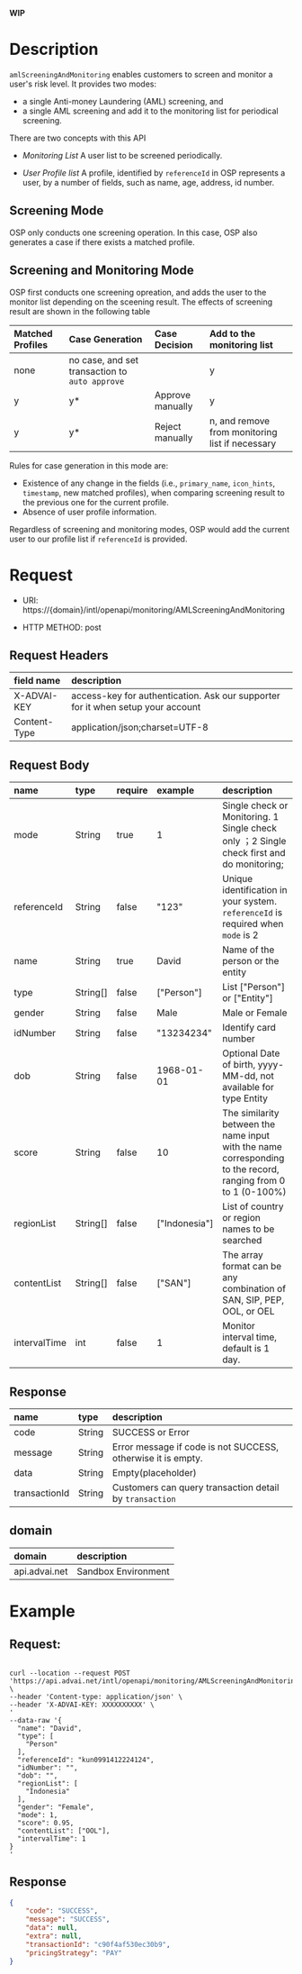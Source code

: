 
**WIP**
# Description
`amlScreeningAndMonitoring` enables customers to screen and monitor a user's risk level. It provides two modes: 
- a single Anti-money Laundering (AML) screening, and 
- a single AML screening and add it to the monitoring list for periodical screening.

There are two concepts with this API
- *Monitoring List* A user list to be screened periodically. 

- *User Profile list* A profile, identified by `referenceId` in OSP represents a user, by a number of fields, such as name, age, address, id number.

## Screening Mode
OSP only conducts one screening operation. In this case, OSP also generates a case if there exists a matched profile. 

## Screening and Monitoring Mode
OSP first conducts one screening opreation, and adds the user to the monitor list depending on the sceening result. The effects of screening result are shown in the following table

| Matched Profiles| Case Generation   |  Case Decision   | Add to the monitoring list             |
|:----------------|:----------------|:---------------|:---------------------------------------|
| none            |no case, and set transaction to `auto approve`              |  |  y | 
| y               |y*                | Approve manually    |  y  | 
| y               |y*                | Reject  manually     |  n, and remove from monitoring list if necessary| 

Rules for case generation in this mode are: 
- Existence of any change in the fields (i.e., `primary_name`, `icon_hints`, `timestamp`, new matched profiles), when comparing screening result to the previous one for the current profile.
- Absence of user profile information.

Regardless of screening and monitoring modes, OSP would add the current user to our profile list if `referenceId` is provided.


# Request

- URI: https://{domain}/intl/openapi/monitoring/AMLScreeningAndMonitoring

- HTTP METHOD: post

## Request Headers
| field name           | description                                     |
|:------------------|:------------------------------------------------|
| X-ADVAI-KEY        | access-key for authentication. Ask our supporter for it when setup your account                                |
| Content-Type      | application/json;charset=UTF-8                       |


## Request Body
| name        | type      | require | example       | description                                                                                                   |
|:------------|:---------|:---------|:--------|:----------------------------------------------------------------------------------------------------|
| mode        | String   | true     | 1         | Single check or Monitoring.  1 Single check only ；2 Single check  first and do monitoring;                        |
| referenceId | String   | false    | "123"         | Unique identification in your system. `referenceId` is  required when `mode` is 2                             |
| name        | String   | true     | David         | Name of the person or the entity                                                                              |
| type        | String[]  | false   | ["Person"]    | List ["Person"] or ["Entity"]                                                                                 |
| gender      | String    | false   | Male    | Male or Female                                                                                                      |
| idNumber    | String    | false   | "13234234"    |  Identify card number                                                                                         |
| dob         | String    | false   | 1968-01-01    | Optional Date of birth, yyyy-MM-dd, not available for type Entity                                             |
| score       | String    | false   | 10            | The similarity between the name input with the name corresponding to the record, ranging from 0 to 1 (0-100%) |
| regionList  | String[]  | false   | ["Indonesia"] | List of country or region names to be searched                                                            |
| contentList | String[]  | false   | ["SAN"]       | The array format can be any combination of SAN, SIP, PEP, OOL, or OEL                                     |
| intervalTime| int       | false   | 1             |  Monitor interval time, default is 1 day.                                                                   |

## Response
| name        | type     | description                                   |
|:------------|:---------|:------------------------------|
| code        | String       | SUCCESS or Error  |
| message     | String       | Error message if code is not SUCCESS, otherwise it is empty. |
| data        | String          |  Empty(placeholder) 
| transactionId  | String       | Customers can query transaction detail by `transaction`                                                           |


## domain
| domain            | description                                     |
|:------------------|:------------------------------------------------|
| api.advai.net | Sandbox Environment                                |


# Example

## Request:
```shell

curl --location --request POST 'https://api.advai.net/intl/openapi/monitoring/AMLScreeningAndMonitoring' \
--header 'Content-type: application/json' \
--header 'X-ADVAI-KEY: XXXXXXXXXX' \
'
--data-raw '{                                 
  "name": "David",                    
  "type": [                           
    "Person"                          
  ], 
  "referenceId": "kun0991412224124", 
  "idNumber": "", 
  "dob": "", 
  "regionList": [ 
    "Indonesia" 
  ], 
  "gender": "Female", 
  "mode": 1, 
  "score": 0.95, 
  "contentList": ["OOL"], 
  "intervalTime": 1 
}
'

```
## Response
```json
{
    "code": "SUCCESS",
    "message": "SUCCESS",
    "data": null,
    "extra": null,
    "transactionId": "c90f4af530ec30b9",
    "pricingStrategy": "PAY"
}

```
